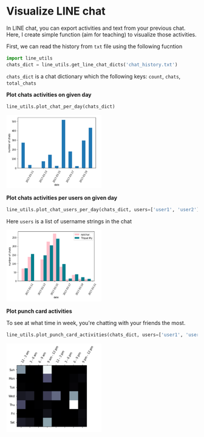 # Visualize LINE chat

In LINE chat, you can export activities and text from your previous
chat. Here, I create simple function (aim for teaching) to visualize
those activities.

First, we can read the history from `txt` file using the following fucntion

```python
import line_utils
chats_dict = line_utils.get_line_chat_dicts('chat_history.txt')
```

`chats_dict` is a chat dictionary which the following keys: `count`, `chats`, `total_chats`


**Plot chats activities on given day**

```python
line_utils.plot_chat_per_day(chats_dict)
```

<div align = 'left'>
  <img src="images/chat_per_day.jpg" width="250" />
</div>

**Plot chats activities per users on given day**

```python
line_utils.plot_chat_users_per_day(chats_dict, users=['user1', 'user2'])
```

Here `users` is a list of username strings in the chat

<div align = 'left'>
  <img src="images/chat_users_per_day.jpg" width="250" />
</div>

**Plot punch card activities**

To see at what time in week, you're chatting with your friends the most.

```python
line_utils.plot_punch_card_activities(chats_dict, users=['user1', 'user2'])

```
<div align = 'left'>
  <img src="images/punch_card.jpg" width="250" />
</div>

